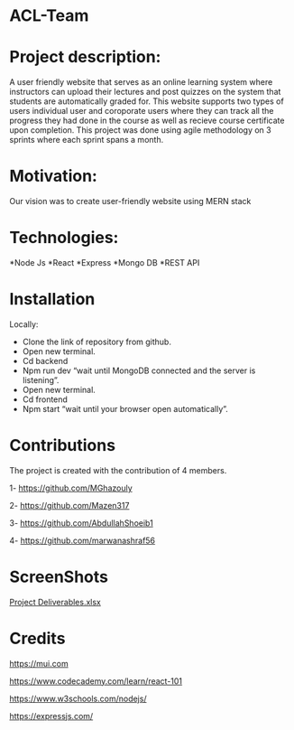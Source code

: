 # ACL-Team

# Project description:

A user friendly website that serves as an online learning system where instructors can upload their lectures and post quizzes on the system that students are automatically graded for. This website supports two types of users individual user and coroporate users where they can track all the progress they had done in the course as well as recieve course certificate upon completion. This project was done using agile methodology on 3 sprints where each sprint spans a month.

# Motivation:

Our vision was to create user-friendly website using MERN stack

# Technologies:

*Node Js *React *Express *Mongo DB *REST API

# Installation 

Locally:

* Clone the link of repository from github.
* Open new terminal.
* Cd backend
* Npm run dev “wait until MongoDB connected and the server is listening”.
* Open new terminal.
* Cd frontend
* Npm start “wait until your browser open automatically”.

# Contributions

The project is created with the contribution of 4 members.

1- https://github.com/MGhazouly

2- https://github.com/Mazen317

3- https://github.com/AbdullahShoeib1

4- https://github.com/marwanashraf56

# ScreenShots

[Project Deliverables.xlsx](https://github.com/Advanced-Computer-Lab-2022/ACL-Team/files/10310567/Project.Deliverables.xlsx)


# Credits

 https://mui.com
 
 https://www.codecademy.com/learn/react-101	
 
 https://www.w3schools.com/nodejs/
 
 https://expressjs.com/

